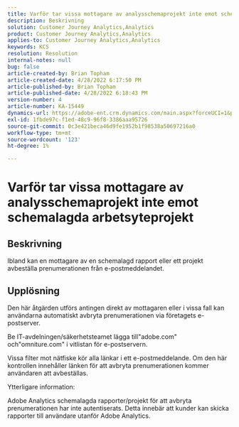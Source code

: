 ```yaml
---
title: Varför tar vissa mottagare av analysschemaprojekt inte emot schemalagda arbetsyteprojekt
description: Beskrivning
solution: Customer Journey Analytics,Analytics
product: Customer Journey Analytics,Analytics
applies-to: Customer Journey Analytics,Analytics
keywords: KCS
resolution: Resolution
internal-notes: null
bug: false
article-created-by: Brian Topham
article-created-date: 4/28/2022 6:17:50 PM
article-published-by: Brian Topham
article-published-date: 4/28/2022 6:18:43 PM
version-number: 4
article-number: KA-15449
dynamics-url: https://adobe-ent.crm.dynamics.com/main.aspx?forceUCI=1&pagetype=entityrecord&etn=knowledgearticle&id=9a1ed07d-1fc7-ec11-a7b6-0022480a1b03
exl-id: 1fbde97c-f1ed-48c9-96f8-3386aaa95726
source-git-commit: 0c3e421beca46d9fe1952b1f98538a50697216a0
workflow-type: tm+mt
source-wordcount: '123'
ht-degree: 1%

---
```


# Varför tar vissa mottagare av analysschemaprojekt inte emot schemalagda arbetsyteprojekt

## Beskrivning


Ibland kan en mottagare av en schemalagd rapport eller ett projekt avbeställa prenumerationen från e-postmeddelandet.


## Upplösning


Den här åtgärden utförs antingen direkt av mottagaren eller i vissa fall kan användarna automatiskt avbryta prenumerationen via företagets e-postserver.

Be IT-avdelningen/säkerhetsteamet lägga till&quot;adobe.com&quot; och&quot;omniture.com&quot; i vitlistan för e-postservern.

Vissa filter mot nätfiske kör alla länkar i ett e-postmeddelande. Om den här kontrollen innehåller länken för att avbryta prenumerationen kommer användaren att avbeställas.



Ytterligare information:

Adobe Analytics schemalagda rapporter/projekt för att avbryta prenumerationen har inte autentiserats. Detta innebär att kunder kan skicka rapporter till användare utanför Adobe Analytics.
